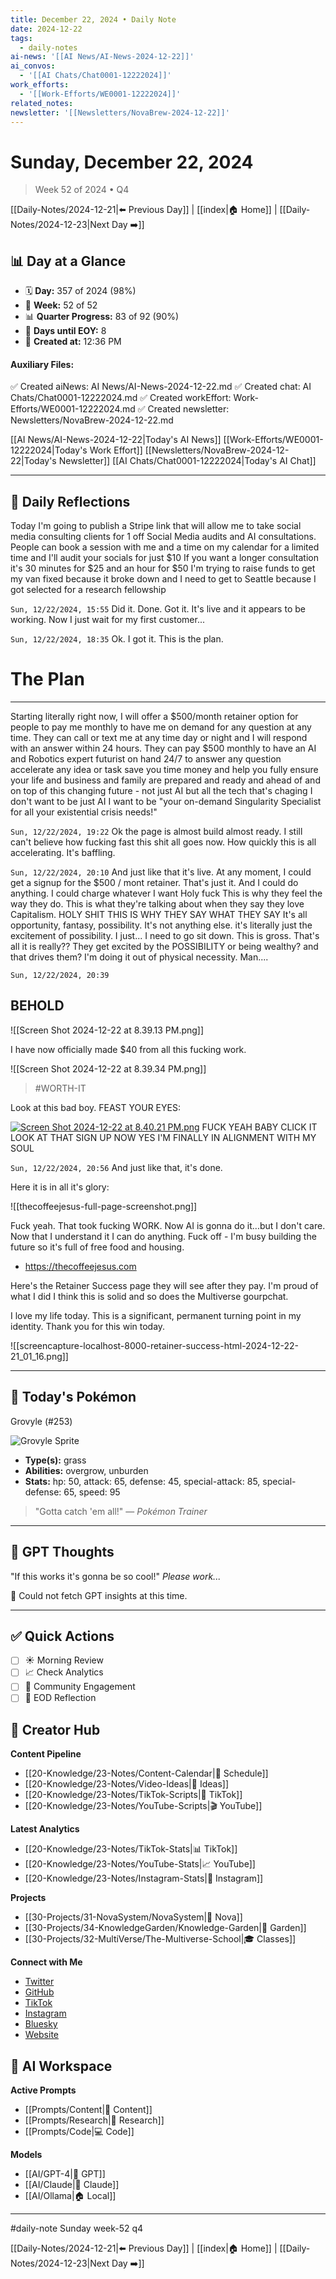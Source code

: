 ```yaml
---
title: December 22, 2024 • Daily Note
date: 2024-12-22
tags:
  - daily-notes
ai-news: '[[AI News/AI-News-2024-12-22]]'
ai_convos:
  - '[[AI Chats/Chat0001-12222024]]'
work_efforts:
  - '[[Work-Efforts/WE0001-12222024]]'
related_notes:
newsletter: '[[Newsletters/NovaBrew-2024-12-22]]'
---
```

# Sunday, December 22, 2024
> Week 52 of 2024 • Q4

[[Daily-Notes/2024-12-21|⬅️ Previous Day]] | [[index|🏠 Home]] | [[Daily-Notes/2024-12-23|Next Day ➡️]]

## 📊 Day at a Glance
- 🗓️ **Day:** 357 of 2024 (98%)
- 📅 **Week:** 52 of 52
- 📊 **Quarter Progress:** 83 of 92 (90%)
- 🎯 **Days until EOY:** 8
- 🔄 **Created at:** 12:36 PM

#### Auxiliary Files:
✅ Created aiNews: AI News/AI-News-2024-12-22.md
✅ Created chat: AI Chats/Chat0001-12222024.md
✅ Created workEffort: Work-Efforts/WE0001-12222024.md
✅ Created newsletter: Newsletters/NovaBrew-2024-12-22.md

[[AI News/AI-News-2024-12-22|Today's AI News]]
[[Work-Efforts/WE0001-12222024|Today's Work Effort]]
[[Newsletters/NovaBrew-2024-12-22|Today's Newsletter]]
[[AI Chats/Chat0001-12222024|Today's AI Chat]]

---

## 📝 Daily Reflections

Today I'm going to publish a Stripe link that will allow me to take social media consulting clients for 1 off Social Media audits and AI consultations. People can book a session with me and a time on my calendar for a limited time and I'll audit your socials for just $10
If you want a longer consultation it's 30 minutes for $25 and an hour for $50
I'm trying to raise funds to get my van fixed because it broke down and I need to get to Seattle because I got selected for a research fellowship

`Sun, 12/22/2024, 15:55`
Did it. Done. Got it. It's live and it appears to be working. Now I just wait for my first customer...

`Sun, 12/22/2024, 18:35`
Ok. I got it. This is the plan.

# The Plan
---
Starting literally right now, I will offer a $500/month retainer option for people to pay me monthly to have me on demand for any question at any time. They can call or text me at any time day or night and I will respond with an answer within 24 hours. They can pay $500 monthly to have an AI and Robotics expert futurist on hand 24/7 to answer any question accelerate any idea or task save you time money and help you fully ensure your life and business and family are prepared and ready and ahead of and on top of this changing future - not just AI but all the tech that's chaging I don't want to be just AI I want to be "your on-demand Singularity Specialist for all your existential crisis needs!"

`Sun, 12/22/2024, 19:22`
Ok the page is almost build almost ready. I still can't believe how fucking fast this shit all goes now. How quickly this is all accelerating. It's baffling.

`Sun, 12/22/2024, 20:10`
And just like that it's live.
At any moment, I could get a signup for the $500 / mont retainer. That's just it. And I could do anything. I could charge whatever I want
Holy fuck
This is why they feel the way they do. This is what they're talking about when they say they love Capitalism. HOLY SHIT THIS IS WHY THEY SAY WHAT THEY SAY
It's all opportunity, fantasy, possibility. It's not anything else. it's literally just the excitement of possibility.
I just... I need to go sit down.
This is gross. That's all it is really?? They get excited by the POSSIBILITY or being wealthy? and that drives them? I'm doing it out of physical necessity. Man....

`Sun, 12/22/2024, 20:39`
## BEHOLD

![[Screen Shot 2024-12-22 at 8.39.13 PM.png]]

I have now officially made $40 from all this fucking work.

![[Screen Shot 2024-12-22 at 8.39.34 PM.png]]

>#WORTH-IT

Look at this bad boy. FEAST YOUR EYES:

[![Screen Shot 2024-12-22 at 8.40.21 PM.png](Screen%20Shot%202024-12-22%20at%208.40.21%20PM.png)](https://buy.stripe.com/7sI6r2bHz2PZ1yg9AG)
FUCK YEAH BABY
CLICK IT LOOK AT THAT
SIGN UP NOW
YES I'M FINALLY IN ALIGNMENT WITH MY SOUL

`Sun, 12/22/2024, 20:56`
And just like that, it's done.

Here it is in all it's glory:

![[thecoffeejesus-full-page-screenshot.png]]

Fuck yeah. That took fucking WORK. Now AI is gonna do it...but I don't care. Now that I understand it I can do anything. Fuck off - I'm busy building the future so it's full of free food and housing.
- https://thecoffeejesus.com

Here's the Retainer Success page they will see after they pay. I'm proud of what I did I think this is solid and so does the Multiverse gourpchat.

I love my life today. This is a significant, permanent turning point in my identity.
Thank you for this win today.

![[screencapture-localhost-8000-retainer-success-html-2024-12-22-21_01_16.png]]



---

## 🐾 Today's Pokémon

Grovyle (#253)

![Grovyle Sprite](https://raw.githubusercontent.com/PokeAPI/sprites/master/sprites/pokemon/253.png)

- **Type(s):** grass
- **Abilities:** overgrow, unburden
- **Stats:** hp: 50, attack: 65, defense: 45, special-attack: 85, special-defense: 65, speed: 95

> "Gotta catch 'em all!" — *Pokémon Trainer*
    

---

## 🤖 GPT Thoughts

"If this works it's gonna be so cool!"
*Please work...*

🤖 Could not fetch GPT insights at this time.


---

## ✅ Quick Actions
- [ ] ☀️ Morning Review
- [ ] 📈 Check Analytics
- [ ] 🤝 Community Engagement
- [ ] 🌙 EOD Reflection

## 📱 Creator Hub
**Content Pipeline**
- [[20-Knowledge/23-Notes/Content-Calendar|📅 Schedule]]
- [[20-Knowledge/23-Notes/Video-Ideas|🎥 Ideas]]
- [[20-Knowledge/23-Notes/TikTok-Scripts|📝 TikTok]]
- [[20-Knowledge/23-Notes/YouTube-Scripts|🎬 YouTube]]

**Latest Analytics**
- [[20-Knowledge/23-Notes/TikTok-Stats|📊 TikTok]]
- [[20-Knowledge/23-Notes/YouTube-Stats|📈 YouTube]]
- [[20-Knowledge/23-Notes/Instagram-Stats|📸 Instagram]]

**Projects**
- [[30-Projects/31-NovaSystem/NovaSystem|🤖 Nova]]
- [[30-Projects/34-KnowledgeGarden/Knowledge-Garden|🌳 Garden]]
- [[30-Projects/32-MultiVerse/The-Multiverse-School|🎓 Classes]]

**Connect with Me**
- [Twitter](https://twitter.com/thecoffeejesus)
- [GitHub](https://github.com/ctavolazzi)
- [TikTok](https://tiktok.com/@thecoffeejesus)
- [Instagram](https://instagram.com/thecoffeejesus)
- [Bluesky](https://bsky.app/profile/thecoffeejesus.bsky.social)
- [Website](https://thecoffeejesus.com)

## 🤖 AI Workspace
**Active Prompts**
- [[Prompts/Content|📝 Content]]
- [[Prompts/Research|🔬 Research]]
- [[Prompts/Code|💻 Code]]

**Models**
- [[AI/GPT-4|💬 GPT]]
- [[AI/Claude|🧠 Claude]]
- [[AI/Ollama|🏠 Local]]

---

#daily-note  Sunday week-52 q4

[[Daily-Notes/2024-12-21|⬅️ Previous Day]] | [[index|🏠 Home]] | [[Daily-Notes/2024-12-23|Next Day ➡️]]
